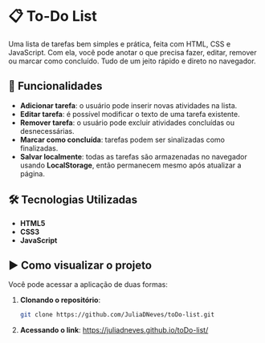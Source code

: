 # 📋 To-Do List  

Uma lista de tarefas bem simples e prática, feita com HTML, CSS e JavaScript. 
Com ela, você pode anotar o que precisa fazer, editar, remover ou marcar como concluído. Tudo de um jeito rápido e direto no navegador.

## 🚀 Funcionalidades  

- **Adicionar tarefa**: o usuário pode inserir novas atividades na lista.  
- **Editar tarefa**: é possível modificar o texto de uma tarefa existente.  
- **Remover tarefa**: o usuário pode excluir atividades concluídas ou desnecessárias.  
- **Marcar como concluída**: tarefas podem ser sinalizadas como finalizadas.
- **Salvar localmente**: todas as tarefas são armazenadas no navegador usando **LocalStorage**, então permanecem mesmo após atualizar a página.  
  
## 🛠️ Tecnologias Utilizadas  

- **HTML5**
- **CSS3**
- **JavaScript**

## ▶️ Como visualizar o projeto  

Você pode acessar a aplicação de duas formas:  

1. **Clonando o repositório**:  
   ```bash
   git clone https://github.com/JuliaDNeves/toDo-list.git

2. **Acessando o link**:
  https://juliadneves.github.io/toDo-list/

 
